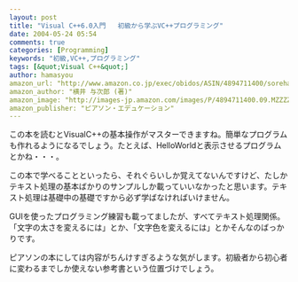 ```yaml
---
layout: post
title: "Visual C++6.0入門   初級から学ぶVC++プログラミング"
date: 2004-05-24 05:54
comments: true
categories: [Programming]
keywords: "初級,VC++,プログラミング"
tags: [&quot;Visual C++&quot;]
author: hamasyou
amazon_url: "http://www.amazon.co.jp/exec/obidos/ASIN/4894711400/sorehabooks-22"
amazon_author: "横井 与次郎 (著)"
amazon_image: "http://images-jp.amazon.com/images/P/4894711400.09.MZZZZZZZ.jpg"
amazon_publisher: "ピアソン・エデュケーション"
---
```


この本を読むとVisualC++の基本操作がマスターできますね。簡単なプログラムも作れるようになるでしょう。たとえば、HelloWorldと表示させるプログラムとかね・・・。


<!-- more -->

この本で学べることといったら、それぐらいしか覚えてないんですけど、たしかテキスト処理の基本ばかりのサンプルしか載っていいなかったと思います。テキスト処理は基礎中の基礎ですから必ず学ばなければいけません。

GUIを使ったプログラミング練習も載ってましたが、すべてテキスト処理関係。「文字の太さを変えるには」とか、「文字色を変えるには」とかそんなのばっかりです。

ピアソンの本にしては内容がちんけすぎるような気がします。初級者から初心者に変わるまでしか使えない参考書という位置づけでしょう。




